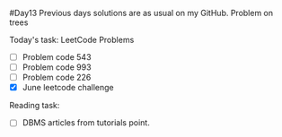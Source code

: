 #Day13
Previous days solutions are as usual on my GitHub.
Problem on trees

Today's task:
LeetCode Problems
- [ ] Problem code 543
- [ ] Problem code 993
- [ ] Problem code 226
- [x] June leetcode challenge

Reading task:
- [ ] DBMS articles from tutorials point.